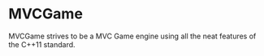 MVCGame
=====================

MVCGame strives to be a MVC Game engine
using all the neat features of the C++11 standard.
